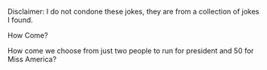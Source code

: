 Disclaimer: I do not condone these jokes, they are from a collection of jokes I found.

How Come?

How come we choose from just two people to run for president and 50 for Miss America?

